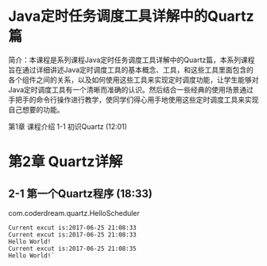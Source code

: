 # Java定时任务调度工具详解中的Quartz篇

简介：本课程是系列课程Java定时任务调度工具详解中的Quartz篇，本系列课程旨在通过详细讲述Java定时调度工具的基本概念、工具，和这些工具里面包含的各个组件之间的关系，以及如何使用这些工具来实现定时调度功能，让学生能够对Java定时调度工具有一个清晰而准确的认识。然后结合一些经典的使用场景通过手把手的命令行操作进行教学，使同学们得心用手地使用这些定时调度工具来实现自己想要的功能。

 第1章 课程介绍 
 1-1 初识Quartz (12:01)


# 第2章 Quartz详解 # 

## 2-1 第一个Quartz程序 (18:33) ##


com.coderdream.quartz.HelloScheduler


    Current excut is:2017-06-25 21:08:33
	Current excut is:2017-06-25 21:08:33
	Hello World!
	Current excut is:2017-06-25 21:08:35
	Hello World!`







